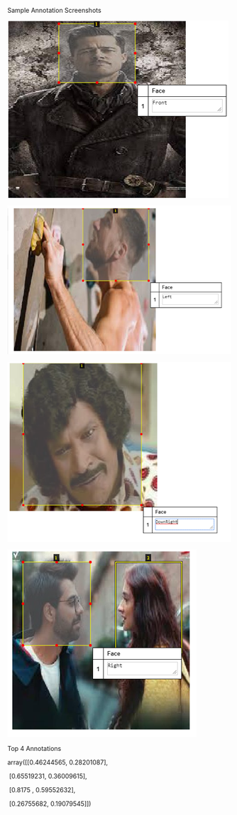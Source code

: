

Sample Annotation Screenshots

![My Image](https://github.com/rramjee/rramjee/raw/master/Screenshots/Annotate%20Screenshot%201.PNG)



![My Image](https://github.com/rramjee/rramjee/raw/master/Screenshots/Annotate%20Screenshot%202.PNG)


![My Image](https://github.com/rramjee/rramjee/raw/master/Screenshots/Annotate%20Screenshot%203.PNG)


![My Image](https://github.com/rramjee/rramjee/raw/master/Screenshots/Annotate%20Screenshot%204.PNG)

Top 4 Annotations



array([[0.46244565, 0.28201087],

​       [0.65519231, 0.36009615],

​       [0.8175    , 0.59552632],

​       [0.26755682, 0.19079545]])